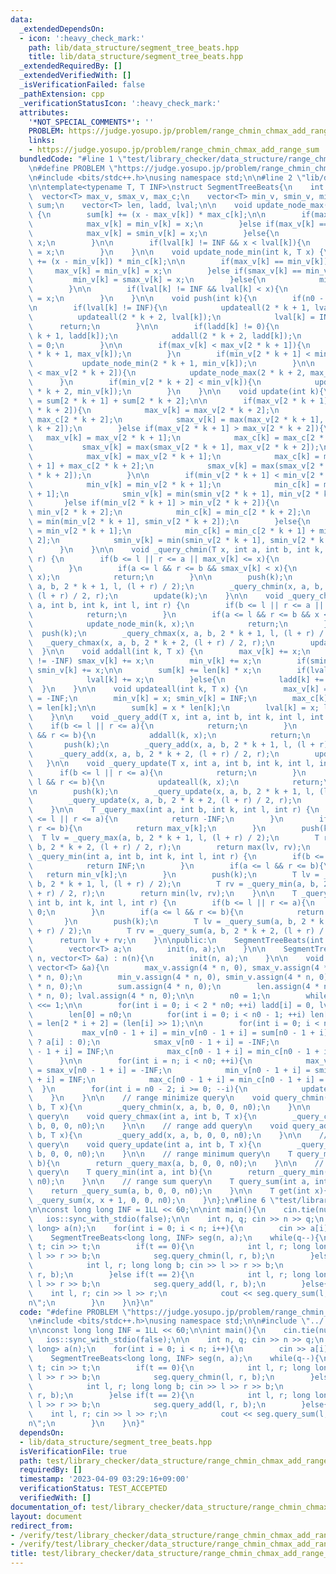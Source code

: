 ```yaml
---
data:
  _extendedDependsOn:
  - icon: ':heavy_check_mark:'
    path: lib/data_structure/segment_tree_beats.hpp
    title: lib/data_structure/segment_tree_beats.hpp
  _extendedRequiredBy: []
  _extendedVerifiedWith: []
  _isVerificationFailed: false
  _pathExtension: cpp
  _verificationStatusIcon: ':heavy_check_mark:'
  attributes:
    '*NOT_SPECIAL_COMMENTS*': ''
    PROBLEM: https://judge.yosupo.jp/problem/range_chmin_chmax_add_range_sum
    links:
    - https://judge.yosupo.jp/problem/range_chmin_chmax_add_range_sum
  bundledCode: "#line 1 \"test/library_checker/data_structure/range_chmin_chmax_add_range_sum.test.cpp\"\
    \n#define PROBLEM \"https://judge.yosupo.jp/problem/range_chmin_chmax_add_range_sum\"\
    \n#include <bits/stdc++.h>\nusing namespace std;\n\n#line 2 \"lib/data_structure/segment_tree_beats.hpp\"\
    \n\ntemplate<typename T, T INF>\nstruct SegmentTreeBeats{\n    int n, n0;\n  \
    \  vector<T> max_v, smax_v, max_c;\n    vector<T> min_v, smin_v, min_c;\n    vector<T>\
    \ sum;\n    vector<T> len, ladd, lval;\n\n    void update_node_max(int k, T x)\
    \ {\n        sum[k] += (x - max_v[k]) * max_c[k];\n\n        if(max_v[k] == min_v[k]){\n\
    \            max_v[k] = min_v[k] = x;\n        }else if(max_v[k] == smin_v[k]){\n\
    \            max_v[k] = smin_v[k] = x;\n        }else{\n            max_v[k] =\
    \ x;\n        }\n\n        if(lval[k] != INF && x < lval[k]){\n            lval[k]\
    \ = x;\n        }\n    }\n\n    void update_node_min(int k, T x) {\n        sum[k]\
    \ += (x - min_v[k]) * min_c[k];\n\n        if(max_v[k] == min_v[k]){\n       \
    \     max_v[k] = min_v[k] = x;\n        }else if(smax_v[k] == min_v[k]){\n   \
    \         min_v[k] = smax_v[k] = x;\n        }else{\n            min_v[k] = x;\n\
    \        }\n\n        if(lval[k] != INF && lval[k] < x){\n            lval[k]\
    \ = x;\n        }\n    }\n\n    void push(int k){\n        if(n0 - 1 <= k) return;\n\
    \n        if(lval[k] != INF){\n            updateall(2 * k + 1, lval[k]);\n  \
    \          updateall(2 * k + 2, lval[k]);\n            lval[k] = INF;\n      \
    \      return;\n        }\n\n        if(ladd[k] != 0){\n            addall(2 *\
    \ k + 1, ladd[k]);\n            addall(2 * k + 2, ladd[k]);\n            ladd[k]\
    \ = 0;\n        }\n\n        if(max_v[k] < max_v[2 * k + 1]){\n            update_node_max(2\
    \ * k + 1, max_v[k]);\n        }\n        if(min_v[2 * k + 1] < min_v[k]){\n \
    \           update_node_min(2 * k + 1, min_v[k]);\n        }\n\n        if(max_v[k]\
    \ < max_v[2 * k + 2]){\n            update_node_max(2 * k + 2, max_v[k]);\n  \
    \      }\n        if(min_v[2 * k + 2] < min_v[k]){\n            update_node_min(2\
    \ * k + 2, min_v[k]);\n        }\n    }\n\n    void update(int k){\n        sum[k]\
    \ = sum[2 * k + 1] + sum[2 * k + 2];\n\n        if(max_v[2 * k + 1] < max_v[2\
    \ * k + 2]){\n            max_v[k] = max_v[2 * k + 2];\n            max_c[k] =\
    \ max_c[2 * k + 2];\n            smax_v[k] = max(max_v[2 * k + 1], smax_v[2 *\
    \ k + 2]);\n        }else if(max_v[2 * k + 1] > max_v[2 * k + 2]){\n         \
    \   max_v[k] = max_v[2 * k + 1];\n            max_c[k] = max_c[2 * k + 1];\n \
    \           smax_v[k] = max(smax_v[2 * k + 1], max_v[2 * k + 2]);\n        }else{\n\
    \            max_v[k] = max_v[2 * k + 1];\n            max_c[k] = max_c[2 * k\
    \ + 1] + max_c[2 * k + 2];\n            smax_v[k] = max(smax_v[2 * k + 1], smax_v[2\
    \ * k + 2]);\n        }\n\n        if(min_v[2 * k + 1] < min_v[2 * k + 2]){\n\
    \            min_v[k] = min_v[2 * k + 1];\n            min_c[k] = min_c[2 * k\
    \ + 1];\n            smin_v[k] = min(smin_v[2 * k + 1], min_v[2 * k + 2]);\n \
    \       }else if(min_v[2 * k + 1] > min_v[2 * k + 2]){\n            min_v[k] =\
    \ min_v[2 * k + 2];\n            min_c[k] = min_c[2 * k + 2];\n            smin_v[k]\
    \ = min(min_v[2 * k + 1], smin_v[2 * k + 2]);\n        }else{\n            min_v[k]\
    \ = min_v[2 * k + 1];\n            min_c[k] = min_c[2 * k + 1] + min_c[2 * k +\
    \ 2];\n            smin_v[k] = min(smin_v[2 * k + 1], smin_v[2 * k + 2]);\n  \
    \      }\n    }\n\n    void _query_chmin(T x, int a, int b, int k, int l, int\
    \ r) {\n        if(b <= l || r <= a || max_v[k] <= x){\n            return;\n\
    \        }\n        if(a <= l && r <= b && smax_v[k] < x){\n            update_node_max(k,\
    \ x);\n            return;\n        }\n\n        push(k);\n        _query_chmin(x,\
    \ a, b, 2 * k + 1, l, (l + r) / 2);\n        _query_chmin(x, a, b, 2 * k + 2,\
    \ (l + r) / 2, r);\n        update(k);\n    }\n\n    void _query_chmax(T x, int\
    \ a, int b, int k, int l, int r) {\n        if(b <= l || r <= a || x <= min_v[k]){\n\
    \            return;\n        }\n        if(a <= l && r <= b && x < smin_v[k]){\n\
    \            update_node_min(k, x);\n            return;\n        }\n\n      \
    \  push(k);\n        _query_chmax(x, a, b, 2 * k + 1, l, (l + r) / 2);\n     \
    \   _query_chmax(x, a, b, 2 * k + 2, (l + r) / 2, r);\n        update(k);\n  \
    \  }\n\n    void addall(int k, T x) {\n        max_v[k] += x;\n        if(smax_v[k]\
    \ != -INF) smax_v[k] += x;\n        min_v[k] += x;\n        if(smin_v[k] != INF)\
    \ smin_v[k] += x;\n\n        sum[k] += len[k] * x;\n        if(lval[k] != INF){\n\
    \            lval[k] += x;\n        }else{\n            ladd[k] += x;\n      \
    \  }\n    }\n\n    void updateall(int k, T x) {\n        max_v[k] = x; smax_v[k]\
    \ = -INF;\n        min_v[k] = x; smin_v[k] = INF;\n        max_c[k] = min_c[k]\
    \ = len[k];\n\n        sum[k] = x * len[k];\n        lval[k] = x; ladd[k] = 0;\n\
    \    }\n\n    void _query_add(T x, int a, int b, int k, int l, int r) {\n    \
    \    if(b <= l || r <= a){\n            return;\n        }\n        if(a <= l\
    \ && r <= b){\n            addall(k, x);\n            return;\n        }\n\n \
    \       push(k);\n        _query_add(x, a, b, 2 * k + 1, l, (l + r) / 2);\n  \
    \      _query_add(x, a, b, 2 * k + 2, (l + r) / 2, r);\n        update(k);\n \
    \   }\n\n    void _query_update(T x, int a, int b, int k, int l, int r) {\n  \
    \      if(b <= l || r <= a){\n            return;\n        }\n        if(a <=\
    \ l && r <= b){\n            updateall(k, x);\n            return;\n        }\n\
    \n        push(k);\n        _query_update(x, a, b, 2 * k + 1, l, (l + r) / 2);\n\
    \        _query_update(x, a, b, 2 * k + 2, (l + r) / 2, r);\n        update(k);\n\
    \    }\n\n    T _query_max(int a, int b, int k, int l, int r) {\n        if(b\
    \ <= l || r <= a){\n            return -INF;\n        }\n        if(a <= l &&\
    \ r <= b){\n            return max_v[k];\n        }\n        push(k);\n      \
    \  T lv = _query_max(a, b, 2 * k + 1, l, (l + r) / 2);\n        T rv = _query_max(a,\
    \ b, 2 * k + 2, (l + r) / 2, r);\n        return max(lv, rv);\n    }\n\n    T\
    \ _query_min(int a, int b, int k, int l, int r) {\n        if(b <= l || r <= a){\n\
    \            return INF;\n        }\n        if(a <= l && r <= b){\n         \
    \   return min_v[k];\n        }\n        push(k);\n        T lv = _query_min(a,\
    \ b, 2 * k + 1, l, (l + r) / 2);\n        T rv = _query_min(a, b, 2 * k + 2, (l\
    \ + r) / 2, r);\n        return min(lv, rv);\n    }\n\n    T _query_sum(int a,\
    \ int b, int k, int l, int r) {\n        if(b <= l || r <= a){\n            return\
    \ 0;\n        }\n        if(a <= l && r <= b){\n            return sum[k];\n \
    \       }\n        push(k);\n        T lv = _query_sum(a, b, 2 * k + 1, l, (l\
    \ + r) / 2);\n        T rv = _query_sum(a, b, 2 * k + 2, (l + r) / 2, r);\n  \
    \      return lv + rv;\n    }\n\npublic:\n    SegmentTreeBeats(int n) : n(n){\n\
    \        vector<T> a;\n        init(n, a);\n    }\n\n    SegmentTreeBeats(int\
    \ n, vector<T> &a) : n(n){\n        init(n, a);\n    }\n\n    void init(int n,\
    \ vector<T> &a){\n        max_v.assign(4 * n, 0), smax_v.assign(4 * n, 0), max_c.assign(4\
    \ * n, 0);\n        min_v.assign(4 * n, 0), smin_v.assign(4 * n, 0), min_c.assign(4\
    \ * n, 0);\n        sum.assign(4 * n, 0);\n        len.assign(4 * n, 0), ladd.assign(4\
    \ * n, 0); lval.assign(4 * n, 0);\n\n        n0 = 1;\n        while(n0 < n) n0\
    \ <<= 1;\n\n        for(int i = 0; i < 2 * n0; ++i) ladd[i] = 0, lval[i] = INF;\n\
    \        len[0] = n0;\n        for(int i = 0; i < n0 - 1; ++i) len[2 * i + 1]\
    \ = len[2 * i + 2] = (len[i] >> 1);\n\n        for(int i = 0; i < n; ++i){\n \
    \           max_v[n0 - 1 + i] = min_v[n0 - 1 + i] = sum[n0 - 1 + i] = (!a.empty()\
    \ ? a[i] : 0);\n            smax_v[n0 - 1 + i] = -INF;\n            smin_v[n0\
    \ - 1 + i] = INF;\n            max_c[n0 - 1 + i] = min_c[n0 - 1 + i] = 1;\n  \
    \      }\n\n        for(int i = n; i < n0; ++i){\n            max_v[n0 - 1 + i]\
    \ = smax_v[n0 - 1 + i] = -INF;\n            min_v[n0 - 1 + i] = smin_v[n0 - 1\
    \ + i] = INF;\n            max_c[n0 - 1 + i] = min_c[n0 - 1 + i] = 0;\n      \
    \  }\n        for(int i = n0 - 2; i >= 0; --i){\n            update(i);\n    \
    \    }\n    }\n\n    // range minimize query\n    void query_chmin(int a, int\
    \ b, T x){\n        _query_chmin(x, a, b, 0, 0, n0);\n    }\n\n    // range maximize\
    \ query\n    void query_chmax(int a, int b, T x){\n        _query_chmax(x, a,\
    \ b, 0, 0, n0);\n    }\n\n    // range add query\n    void query_add(int a, int\
    \ b, T x){\n        _query_add(x, a, b, 0, 0, n0);\n    }\n\n    // range update\
    \ query\n    void query_update(int a, int b, T x){\n        _query_update(x, a,\
    \ b, 0, 0, n0);\n    }\n\n    // range minimum query\n    T query_max(int a, int\
    \ b){\n        return _query_max(a, b, 0, 0, n0);\n    }\n\n    // range maximum\
    \ query\n    T query_min(int a, int b){\n        return _query_min(a, b, 0, 0,\
    \ n0);\n    }\n\n    // range sum query\n    T query_sum(int a, int b){\n    \
    \    return _query_sum(a, b, 0, 0, n0);\n    }\n\n    T get(int x){\n        return\
    \ _query_sum(x, x + 1, 0, 0, n0);\n    }\n};\n#line 6 \"test/library_checker/data_structure/range_chmin_chmax_add_range_sum.test.cpp\"\
    \n\nconst long long INF = 1LL << 60;\n\nint main(){\n    cin.tie(nullptr);\n \
    \   ios::sync_with_stdio(false);\n\n    int n, q; cin >> n >> q;\n    vector<long\
    \ long> a(n);\n    for(int i = 0; i < n; i++){\n        cin >> a[i];\n    }\n\
    \    SegmentTreeBeats<long long, INF> seg(n, a);\n    while(q--){\n        int\
    \ t; cin >> t;\n        if(t == 0){\n            int l, r; long long b; cin >>\
    \ l >> r >> b;\n            seg.query_chmin(l, r, b);\n        }else if(t == 1){\n\
    \            int l, r; long long b; cin >> l >> r >> b;\n            seg.query_chmax(l,\
    \ r, b);\n        }else if(t == 2){\n            int l, r; long long b; cin >>\
    \ l >> r >> b;\n            seg.query_add(l, r, b);\n        }else{\n        \
    \    int l, r; cin >> l >> r;\n            cout << seg.query_sum(l, r) << \"\\\
    n\";\n        }\n    }\n}\n"
  code: "#define PROBLEM \"https://judge.yosupo.jp/problem/range_chmin_chmax_add_range_sum\"\
    \n#include <bits/stdc++.h>\nusing namespace std;\n\n#include \"../../../lib/data_structure/segment_tree_beats.hpp\"\
    \n\nconst long long INF = 1LL << 60;\n\nint main(){\n    cin.tie(nullptr);\n \
    \   ios::sync_with_stdio(false);\n\n    int n, q; cin >> n >> q;\n    vector<long\
    \ long> a(n);\n    for(int i = 0; i < n; i++){\n        cin >> a[i];\n    }\n\
    \    SegmentTreeBeats<long long, INF> seg(n, a);\n    while(q--){\n        int\
    \ t; cin >> t;\n        if(t == 0){\n            int l, r; long long b; cin >>\
    \ l >> r >> b;\n            seg.query_chmin(l, r, b);\n        }else if(t == 1){\n\
    \            int l, r; long long b; cin >> l >> r >> b;\n            seg.query_chmax(l,\
    \ r, b);\n        }else if(t == 2){\n            int l, r; long long b; cin >>\
    \ l >> r >> b;\n            seg.query_add(l, r, b);\n        }else{\n        \
    \    int l, r; cin >> l >> r;\n            cout << seg.query_sum(l, r) << \"\\\
    n\";\n        }\n    }\n}"
  dependsOn:
  - lib/data_structure/segment_tree_beats.hpp
  isVerificationFile: true
  path: test/library_checker/data_structure/range_chmin_chmax_add_range_sum.test.cpp
  requiredBy: []
  timestamp: '2023-04-09 03:29:16+09:00'
  verificationStatus: TEST_ACCEPTED
  verifiedWith: []
documentation_of: test/library_checker/data_structure/range_chmin_chmax_add_range_sum.test.cpp
layout: document
redirect_from:
- /verify/test/library_checker/data_structure/range_chmin_chmax_add_range_sum.test.cpp
- /verify/test/library_checker/data_structure/range_chmin_chmax_add_range_sum.test.cpp.html
title: test/library_checker/data_structure/range_chmin_chmax_add_range_sum.test.cpp
---
```

